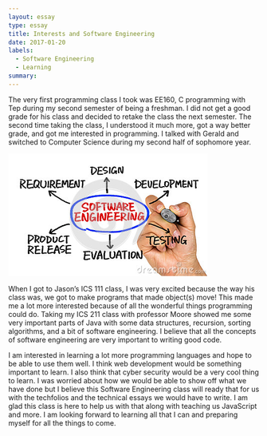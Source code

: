```yaml
---
layout: essay
type: essay
title: Interests and Software Engineering
date: 2017-01-20
labels:
  - Software Engineering
  - Learning
summary: 
---
```


The very first programming class I took was EE160, C programming with Tep during my second semester of being a freshman. I did not get a good grade for his class and decided to retake the class the next semester. The second time taking the class, I understood it much more, got a way better grade, and got me interested in programming. I talked with Gerald and switched to Computer Science during my second half of sophomore year.

<img class="ui large right rounded floated image" src="../images/software-engineering.jpg">

When I got to Jason’s ICS 111 class, I was very excited because the way his class was, we got to make programs that made object(s) move! This made me a lot more interested because of all the wonderful things programming could do. Taking my ICS 211 class with professor Moore showed me some very important parts of Java with some data structures, recursion, sorting algorithms, and a bit of software engineering. I believe that all the concepts of software engineering are very important to writing good code.  

I am interested in learning a lot more programming languages and hope to be able to use them well. I think web development would be something important to learn. I also think that cyber security would be a very cool thing to learn. I was worried about how we would be able to show off what we have done but I believe this Software Engineering class will ready that for us with the techfolios and the technical essays we would have to write. I am glad this class is here to help us with that along with teaching us JavaScript and more. I am looking forward to learning all that I can and preparing myself for all the things to come.
